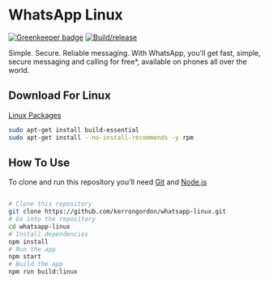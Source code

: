 # WhatsApp Linux

[![Greenkeeper badge](https://badges.greenkeeper.io/kerrongordon/whatsapp-linux.svg)](https://greenkeeper.io/)
[![Build/release](https://github.com/kerrongordon/whatsapp-linux/workflows/Build/release/badge.svg)](https://github.com/kerrongordon/whatsapp-linux/actions)

Simple. Secure. Reliable messaging. With WhatsApp, you'll get fast, simple, secure messaging and calling for free\*, available on phones all over the world.

## Download For Linux

[Linux Packages](https://github.com/kerrongordon/whatsapp-linux/releases/latest)

```bash
sudo apt-get install build-essential
sudo apt-get install --no-install-recommends -y rpm
```

## How To Use

To clone and run this repository you'll need [Git](https://git-scm.com) and [Node.js](https://nodejs.org/en/download/)

```bash

# Clone this repository
git clone https://github.com/kerrongordon/whatsapp-linux.git
# Go into the repository
cd whatsapp-linux
# Install dependencies
npm install
# Run the app
npm start
# Build the app
npm run build:linux
```
